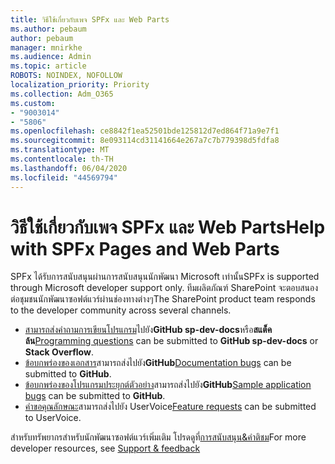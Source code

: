 ```yaml
---
title: วิธีใช้เกี่ยวกับเพจ SPFx และ Web Parts
ms.author: pebaum
author: pebaum
manager: mnirkhe
ms.audience: Admin
ms.topic: article
ROBOTS: NOINDEX, NOFOLLOW
localization_priority: Priority
ms.collection: Adm_O365
ms.custom:
- "9003014"
- "5806"
ms.openlocfilehash: ce8842f1ea52501bde125812d7ed864f71a9e7f1
ms.sourcegitcommit: 8e093114cd31141664e267a7c7b779398d5fdfa8
ms.translationtype: MT
ms.contentlocale: th-TH
ms.lasthandoff: 06/04/2020
ms.locfileid: "44569794"
---
```

# <a name="help-with-spfx-pages-and-web-parts"></a><span data-ttu-id="bee14-102">วิธีใช้เกี่ยวกับเพจ SPFx และ Web Parts</span><span class="sxs-lookup"><span data-stu-id="bee14-102">Help with SPFx Pages and Web Parts</span></span>

<span data-ttu-id="bee14-103">SPFx ได้รับการสนับสนุนผ่านการสนับสนุนนักพัฒนา Microsoft เท่านั้น</span><span class="sxs-lookup"><span data-stu-id="bee14-103">SPFx is supported through Microsoft developer support only.</span></span> <span data-ttu-id="bee14-104">ทีมผลิตภัณฑ์ SharePoint จะตอบสนองต่อชุมชนนักพัฒนาซอฟต์แวร์ผ่านช่องทางต่างๆ</span><span class="sxs-lookup"><span data-stu-id="bee14-104">The SharePoint product team responds to the developer community across several channels.</span></span>

- <span data-ttu-id="bee14-105">[สามารถส่งคําถามการเขียนโปรแกรม](https://docs.microsoft.com/sharepoint/dev/support-feedback#programming-questions)ไปยัง**GitHub sp-dev-docs**หรือ**สแต็คล้น**</span><span class="sxs-lookup"><span data-stu-id="bee14-105">[Programming questions](https://docs.microsoft.com/sharepoint/dev/support-feedback#programming-questions)  can be submitted to  **GitHub sp-dev-docs**  or  **Stack Overflow**.</span></span>
- <span data-ttu-id="bee14-106">[ข้อบกพร่องของเอกสาร](https://docs.microsoft.com/sharepoint/dev/support-feedback#documentation-bugs)สามารถส่งไปยัง**GitHub**</span><span class="sxs-lookup"><span data-stu-id="bee14-106">[Documentation bugs](https://docs.microsoft.com/sharepoint/dev/support-feedback#documentation-bugs)  can be submitted to **GitHub**.</span></span>
- <span data-ttu-id="bee14-107">[ข้อบกพร่องของโปรแกรมประยุกต์ตัวอย่าง](https://docs.microsoft.com/sharepoint/dev/support-feedback#sample-application-bugs)สามารถส่งไปยัง**GitHub**</span><span class="sxs-lookup"><span data-stu-id="bee14-107">[Sample application bugs](https://docs.microsoft.com/sharepoint/dev/support-feedback#sample-application-bugs)  can be submitted to  **GitHub**.</span></span>
- <span data-ttu-id="bee14-108">[คําขอคุณลักษณะ](https://docs.microsoft.com/sharepoint/dev/support-feedback#feature-requests)สามารถส่งไปยัง UserVoice</span><span class="sxs-lookup"><span data-stu-id="bee14-108">[Feature requests](https://docs.microsoft.com/sharepoint/dev/support-feedback#feature-requests)  can be submitted to UserVoice.</span></span>

<span data-ttu-id="bee14-109">สําหรับทรัพยากรสําหรับนักพัฒนาซอฟต์แวร์เพิ่มเติม โปรดดูที่[การสนับสนุน&คําติชม](https://docs.microsoft.com/sharepoint/dev/support-feedback)</span><span class="sxs-lookup"><span data-stu-id="bee14-109">For more developer resources, see  [Support & feedback](https://docs.microsoft.com/sharepoint/dev/support-feedback)</span></span>